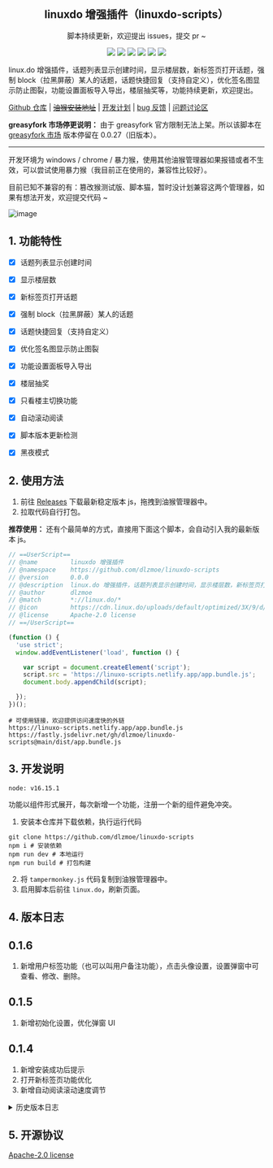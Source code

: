 <h2 align="center">linuxdo 增强插件（linuxdo-scripts）</h2>
<p align="center">脚本持续更新，欢迎提出 issues，提交 pr ~</p>

<p align="center">
<img src="https://img.shields.io/github/v/release/dlzmoe/linuxdo-scripts">
<img src="https://img.shields.io/github/last-commit/dlzmoe/linuxdo-scripts">
<img src="https://img.shields.io/github/commit-activity/t/dlzmoe/linuxdo-scripts">
<img src="https://img.shields.io/github/forks/dlzmoe/linuxdo-scripts?style=flat">
<img src="https://img.shields.io/github/stars/dlzmoe/linuxdo-scripts?style=flat">
<img src="https://img.shields.io/github/license/dlzmoe/linuxdo-scripts">
</p>

linux.do 增强插件，话题列表显示创建时间，显示楼层数，新标签页打开话题，强制 block（拉黑屏蔽）某人的话题，话题快捷回复（支持自定义），优化签名图显示防止图裂，功能设置面板导入导出，楼层抽奖等，功能持续更新，欢迎提出。

[Github 仓库](https://github.com/dlzmoe/linuxdo-scripts) | ~~[油猴安装地址](https://greasyfork.org/zh-CN/scripts/501827-linuxdo-%E5%A2%9E%E5%BC%BA%E6%8F%92%E4%BB%B6)~~ | [开发计划](https://github.com/users/dlzmoe/projects/2) | [bug 反馈](https://github.com/dlzmoe/linuxdo-scripts/issues) | [问题讨论区](https://github.com/dlzmoe/linuxdo-scripts/discussions)

**greasyfork 市场停更说明：** 由于 greasyfork 官方限制无法上架。所以该脚本在 [greasyfork 市场](https://greasyfork.org/zh-CN/scripts/501827-linuxdo-%E5%A2%9E%E5%BC%BA%E6%8F%92%E4%BB%B6/) 版本停留在 0.0.27（旧版本）。

---

开发环境为 windows / chrome / 暴力猴，使用其他油猴管理器如果报错或者不生效，可以尝试使用暴力猴（我目前正在使用的，兼容性比较好）。

目前已知不兼容的有：篡改猴测试版、脚本猫，暂时没计划兼容这两个管理器，如果有想法开发，欢迎提交代码 ~

![image](https://github.com/user-attachments/assets/bf5ee6b5-ec33-4402-b48d-45e45996b7ea)


## 1. 功能特性

- [x] 话题列表显示创建时间
- [x] 显示楼层数
- [x] 新标签页打开话题
- [x] 强制 block（拉黑屏蔽）某人的话题
- [x] 话题快捷回复（支持自定义）
- [x] 优化签名图显示防止图裂
- [x] 功能设置面板导入导出
- [x] 楼层抽奖
- [x] 只看楼主切换功能
- [x] 自动滚动阅读
- [x] 脚本版本更新检测
- [x] 黑夜模式


## 2. 使用方法

1. 前往 [Releases](https://github.com/dlzmoe/linuxdo-scripts/releases) 下载最新稳定版本 js，拖拽到油猴管理器中。
2. 拉取代码自行打包。


**推荐使用：** 还有个最简单的方式，直接用下面这个脚本，会自动引入我的最新版本 js。

```js
// ==UserScript==
// @name         linuxdo 增强插件
// @namespace    https://github.com/dlzmoe/linuxdo-scripts
// @version      0.0.0
// @description  linux.do 增强插件，话题列表显示创建时间，显示楼层数，新标签页打开话题，强制 block（拉黑屏蔽）某人的话题，话题快捷回复（支持自定义），优化签名图显示防止图裂，功能设置面板导入导出，楼层抽奖等，功能持续更新，欢迎提出。
// @author       dlzmoe
// @match        *://linux.do/*
// @icon         https://cdn.linux.do/uploads/default/optimized/3X/9/d/9dd49731091ce8656e94433a26a3ef36062b3994_2_32x32.png
// @license      Apache-2.0 license
// ==/UserScript==

(function () {
  'use strict';
  window.addEventListener('load', function () {

    var script = document.createElement('script');
    script.src = 'https://linuxo-scripts.netlify.app/app.bundle.js';
    document.body.appendChild(script);

  });
})();
```

```shell
# 可使用链接，欢迎提供访问速度快的外链
https://linuxo-scripts.netlify.app/app.bundle.js
https://fastly.jsdelivr.net/gh/dlzmoe/linuxdo-scripts@main/dist/app.bundle.js
```

## 3. 开发说明

```
node: v16.15.1
```

功能以组件形式展开，每次新增一个功能，注册一个新的组件避免冲突。

1. 安装本仓库并下载依赖，执行运行代码

```shell
git clone https://github.com/dlzmoe/linuxdo-scripts
npm i # 安装依赖
npm run dev # 本地运行
npm run build # 打包构建
```

2. 将 `tampermonkey.js` 代码复制到油猴管理器中。
3. 启用脚本后前往 `linux.do`，刷新页面。

## 4. 版本日志

## 0.1.6

1. 新增用户标签功能（也可以叫用户备注功能），点击头像设置，设置弹窗中可查看、修改、删除。

## 0.1.5

1. 新增初始化设置，优化弹窗 UI

## 0.1.4

1. 新增安装成功后提示
2. 打开新标签页功能优化
3. 新增自动阅读滚动速度调节

<details>
<summary>历史版本日志</summary>

## 0.1.3

1. 新增黑夜模式适配
2. 优化 UI 显示，设置按钮融合进网站

## 0.1.2

1. 修复浏览量显示时间的 bug
2. 新增只看楼主功能（可设置）

## 0.1.1

使用 vue 重构插件，优化了代码，方便开发。
  
## 0.0.27

优化楼层号显示。

## 0.0.26

自动滚动阅读，开启后显示在右下角，优化了其他代码。

## 0.0.25

新增列表话题预览功能。

## 0.0.24

优化代码。

## 0.0.23

优化代码。

## 0.0.22

新增话题提醒（默认关闭），在浏览器别的网页时，如果 linuxdo 来了新话题，会修改 title 提醒。

## 0.0.21

优化了一些未知的 bug。

## 0.0.20

可选择隐藏话题详情顶部大标题。

## 0.0.19

在设置面板中新增楼层抽奖入口。

## 0.0.18

修复快捷回复内容过长导致网页变形的 bug。

## 0.0.17

自动展开回复，优化其他代码。

功能灵感来源于 https://linux.do/t/topic/164863

## 0.0.16

1. 优化了签名图的判断，识别了网站域名。
2. 设置面板新增导入导出功能，备份更方便了。

## 0.0.15

签名小尾巴如果不是图片格式，转成文字避免图裂。

## 0.0.14

自定义快捷回复设置，优化了其他问题。

## 0.0.13

新增话题快捷回复，暂不可自定义，后续会增加这个计划。

## 0.0.12

新增悬浮面板（可隐藏），设置屏蔽用户名单不看他的话题。

## 0.0.11

修复了一些 bug。

## 0.0.9

1. 新标签页打开话题。

## 0.0.8

1. 新增点击 logo 进入新话题（默认关闭）。

## 0.0.7

1. 优化代码，提升运行性能。

## 0.0.6

删除..

## 0.0.5

1. 聊天频道显示发言时间（默认不显示）。

## 0.0.4

1. 新增是否将浏览量替换为时间配置。
2. 新增楼层号显示。

## 0.0.3

1. 优化坟贴显示。
2. 新增隐藏签名小尾巴功能。

## 0.0.2

1. 优化时间颜色，并对三个月以上的帖子显示坟头。
2. 将功能写成配置项，未来可添加更多可配置功能。

## 0.0.1

如题，linux.do 帖子列表显示创建时间。

欢迎提交修改代码。

</details>

## 5. 开源协议

[Apache-2.0 license](./LICENSE)
